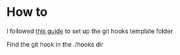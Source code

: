 # How to
I followed [this guide](https://coderwall.com/p/jp7d5q/create-a-global-git-commit-hook) to set up the git hooks template folder

Find the git hook in the ./hooks dir


